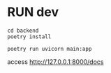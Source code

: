 # RUN dev

```
cd backend
poetry install

poetry run uvicorn main:app
```

access http://127.0.0.1:8000/docs
